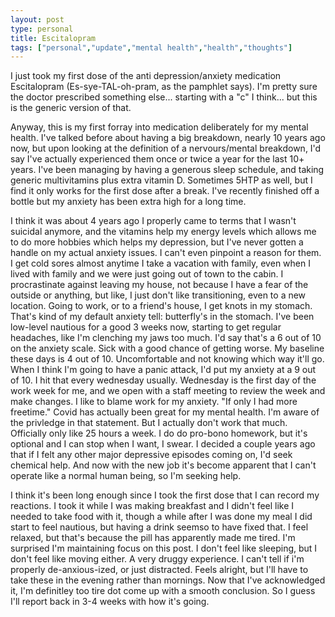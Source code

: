 ```yaml
---
layout: post
type: personal
title: Escitalopram
tags: ["personal","update","mental health","health","thoughts"]
---
```

I just took my first dose of the anti depression/anxiety medication Escitalopram (Es-sye-TAL-oh-pram, as the pamphlet says).  I'm pretty sure the doctor prescribed something else... starting with a "c" I think... but this is the generic version of that.  

Anyway, this is my first forray into medication deliberately for my mental health.  I've talked before about having a big breakdown, nearly 10 years ago now, but upon looking at the definition of a nervours/mental breakdown, I'd say I've actually experienced them once or twice a year for the last 10+ years.  I've been managing by having a generous sleep schedule, and taking generic multivitamins plus extra vitamin D.  Sometimes 5HTP as well, but I find it only works for the first dose after a break.  I've recently finished off a bottle but my anxiety has been extra high for a long time.

I think it was about 4 years ago I properly came to terms that I wasn't suicidal anymore, and the vitamins help my energy levels which allows me to do more hobbies which helps my depression, but I've never gotten a handle on my actual anxiety issues.  I can't even pinpoint a reason for them.  I get cold sores almost anytime I take a vacation with family, even when I lived with family and we were just going out of town to the cabin.  I procrastinate against leaving my house, not because I have a fear of the outside or anything, but like, I just don't like transitioning, even to a new location.  Going to work, or to a friend's house, I get knots in my stomach.  That's kind of my default anxiety tell: butterfly's in the stomach.  I've been low-level nautious for a good 3 weeks now, starting to get regular headaches, like I'm clenching my jaws too much.  I'd say that's a 6 out of 10 on the anxiety scale.  Sick with a good chance of getting worse.  My baseline these days is 4 out of 10.  Uncomfortable and not knowing which way it'll go.  When I think I'm going to have a panic attack, I'd put my anxiety at a 9 out of 10.  I hit that every wednesday usually.  Wednesday is the first day of the work week for me, and we open with a staff meeting to review the week and make changes.  I like to blame work for my anxiety.  "If only I had more freetime."  Covid has actually been great for my mental health.  I'm aware of the privledge in that statement.  But I actually don't work that much.  Officially only like 25 hours a week.  I do do pro-bono homework, but it's optional and I can stop when I want, I swear.  I decided a couple years ago that if I felt any other major depressive episodes coming on, I'd seek chemical help.  And now with the new job it's become apparent that I can't operate like a normal human being, so I'm seeking help.

I think it's been long enough since I took the first dose that I can record my reactions.  I took it while I was making breakfast and I didn't feel like I needed to take food with it, though a while after I was done my meal I did start to feel nautious, but having a drink seemso to have fixed that.  I feel relaxed, but that's because the pill has apparently made me tired.  I'm surprised I'm maintaining focus on this post.  I don't feel like sleeping, but I don't feel like moving either.  A very druggy experience.  I can't tell if i'm properly de-anxious-ized, or just distracted.  Feels alright, but I'll have to take these in the evening rather than mornings.  Now that I've acknowledged it, I'm definitley too tire dot come up with a smooth conclusion.  So I guess I'll report back in 3-4 weeks with how it's going.

